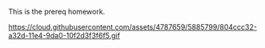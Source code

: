 This is the prereq homework.

https://cloud.githubusercontent.com/assets/4787659/5885799/804ccc32-a32d-11e4-9da0-10f2d3f3f6f5.gif
